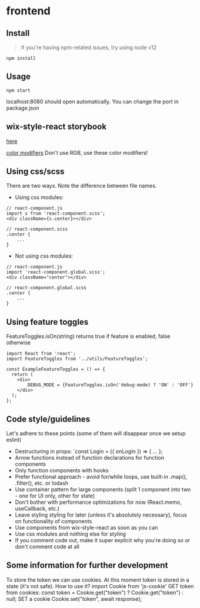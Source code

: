 # frontend

## Install

> If you're having npm-related issues, try using node v12

`npm install`

## Usage
`npm start` 

localhost:8080 should open automatically. You can change the port in package.json 

## wix-style-react storybook
[here](https://wix-style-react.now.sh/?path=/story/introduction-getting-started--getting-started)

[color modifiers](https://wix-style-react.now.sh/?path=/story/design-guidelines-foundation--1-1-colors)
Don't use RGB, use these color modifiers!

## Using css/scss
There are two ways. Note the difference between file names.
- Using css modules:
```
// react-component.js
import s from 'react-component.scss';
<div className={s.center}></div>

// react-component.scss
.center {
    ...
}
```
- Not using css modules:
```
// react-component.js
import 'react-component.global.scss';
<div className="center"></div>

// react-component.global.scss
.center {
    ...
}
```

## Using feature toggles
FeatureToggles.isOn(string) returns true if feature is enabled, false otherwise
```
import React from 'react';
import FeatureToggles from '../utils/FeatureToggles';

const ExampleFeatureToggles = () => {
  return (
    <div>
        DEBUG_MODE = {FeatureToggles.isOn('debug-mode) ? 'ON' : 'OFF'}
    </div>
  );
};
```

## Code style/guidelines
Let's adhere to these points (some of them will disappear once we setup eslint)
- Destructuring in props: `const Login = ({ onLogin }) => { ... };
- Arrow functions instead of function declarations for function components
- Only function components with hooks
- Prefer functional approach - avoid for/while loops, use built-in .map(), .filter(), etc. or lodash
- Use container pattern for large components (split 1 component into two - one for UI only, other for state)
- Don't bother with performance optimizations for now (React.memo, useCallback, etc.)
- Leave styling styling for later (unless it's absolutely necessary), focus on functionality of components
- Use components from wix-style-react as soon as you can
- Use css modules and nothing else for styling
- If you comment code out, make it super explicit why you're doing so or don't comment code at all



## Some information for further development
To store the token we can use cookies. At this moment token is stored in a state (it's not safe).
How to use it?
import Cookie from 'js-cookie'
GET token from cookies:
const token =  Cookie.get("token") ? Cookie.get("token") : null;
SET a cookie
Cookie.set("token", await response);
